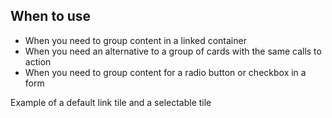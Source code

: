 ## When to use

- When you need to group content in a linked container
- When you need an alternative to a group of cards with the same calls to action
- When you need to group content for a radio button or checkbox in a form

<div id="overview-image-description" class="visually-hidden">
  Example of a default link tile and a selectable tile
</div>

